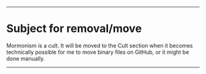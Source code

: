 
***

# Subject for removal/move

Mormonism is a cult. It will be moved to the Cult section when it becomes technically possible for me to move binary files on GitHub, or it might be done manually.

***

